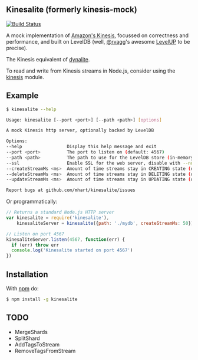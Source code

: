 Kinesalite (formerly kinesis-mock)
----------------------------------

[![Build Status](https://secure.travis-ci.org/mhart/kinesalite.png?branch=master)](http://travis-ci.org/mhart/kinesalite)

A mock implementation of [Amazon's Kinesis](http://docs.aws.amazon.com/kinesis/latest/APIReference/),
focussed on correctness and performance, and built on LevelDB
(well, [@rvagg](https://github.com/rvagg)'s awesome [LevelUP](https://github.com/rvagg/node-levelup) to be precise).

The Kinesis equivalent of [dynalite](https://github.com/mhart/dynalite).

To read and write from Kinesis streams in Node.js, consider using the [kinesis](https://github.com/mhart/kinesis)
module.

Example
-------

```sh
$ kinesalite --help

Usage: kinesalite [--port <port>] [--path <path>] [options]

A mock Kinesis http server, optionally backed by LevelDB

Options:
--help                 Display this help message and exit
--port <port>          The port to listen on (default: 4567)
--path <path>          The path to use for the LevelDB store (in-memory by default)
--ssl                  Enable SSL for the web server, disable with --no-ssl (default: true)
--createStreamMs <ms>  Amount of time streams stay in CREATING state (default: 500)
--deleteStreamMs <ms>  Amount of time streams stay in DELETING state (default: 500)
--updateStreamMs <ms>  Amount of time streams stay in UPDATING state (default: 500)

Report bugs at github.com/mhart/kinesalite/issues
```

Or programmatically:

```js
// Returns a standard Node.js HTTP server
var kinesalite = require('kinesalite'),
    kinesaliteServer = kinesalite({path: './mydb', createStreamMs: 50})

// Listen on port 4567
kinesaliteServer.listen(4567, function(err) {
  if (err) throw err
  console.log('Kinesalite started on port 4567')
})
```

Installation
------------

With [npm](http://npmjs.org/) do:

```sh
$ npm install -g kinesalite
```

TODO
----

* MergeShards
* SplitShard
* AddTagsToStream
* RemoveTagsFromStream
